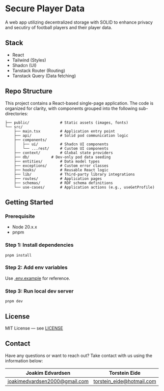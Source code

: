# Secure Player Data

A web app utilizing decentralized storage with SOLID to enhance privacy and secutiry of football players and their player data.

## Stack

- React
- Tailwind (Styles)
- Shadcn (UI)
- Tanstack Router (Routing)
- Tanstack Query (Data fetching)

## Repo Structure

This project contains a React-based single-page application. The code is organized for clarity, with components grouped into the following sub-directories:

```
├── public/              # Static assets (images, fonts)
└── src/
    ├── main.tsx         # Application entry point
    ├── api/	         # Solid pod communication logic
    ├── components/
    │   ├── ui/	         # Shadcn UI components
    │   └── ...rest/     # Custom UI components
    ├── context/         # Global state providers
    ├── db/	         # Dev-only pod data seeding
    ├── entities/        # Data model types
    ├── exceptions/      # Custom error classes
    ├── hooks/           # Reusable React logic
    ├── lib/             # Third-party library integrations
    ├── routes/          # Application pages
    ├── schemas/         # RDF schema definitions
    └── use-cases/       # Application actions (e.g., useGetProfile)
```

## Getting Started

### Prerequisite

- Node 20.x.x
- pnpm

### Step 1: Install dependencies

```
pnpm install
```

### Step 2: Add env variables

Use [.env.example](./.env.example) for reference.

### Step 3: Run local dev server

```
pnpm dev
```

## License

MIT License — see [LICENSE](LICENSE)

## Contact

Have any questions or want to reach out? Take contact with us using the information below:

| Joakim Edvardsen              | Torstein Eide             |
| ----------------------------- | ------------------------- |
| joakimedvardsen2000@gmail.com | torstein_eide@hotmail.com |
